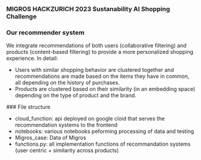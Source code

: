 ### MIGROS HACKZURICH 2023 Sustanability AI Shopping Challenge

### Our recommender system

We integrate recommendations of both users (collaborative filtering) and products (content-based filtering) to provide a more personalized shopping experience.
In detail:

- Users with similar shopping behavior are clustered together and recommendations are made based on the items they have in common, all depending on the history of purchases.
- Products are clustered based on their similarity (in an embedding space) depending on the type of product and the brand.

### File structure

- cloud_function: api deployed on google cloid that serves the recommendation systems to the frontend
- notebooks: various notebooks peforming processing of data and testing
- Migros_case: Data of Migros
- functions.py: all implementation functions of recommandation systems (user centric + similarity across products)
